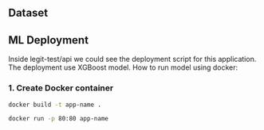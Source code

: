 ## Dataset

## ML Deployment
Inside legit-test/api we could see the deployment script for this application. The deployment use XGBoost model.
How to run model using docker: 

### 1. Create Docker container

```bash
docker build -t app-name .

docker run -p 80:80 app-name
```
